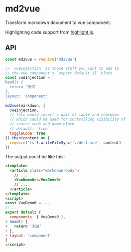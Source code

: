 # md2vue

Transform markdown document to vue component.

Highlighting code support from [highlight.js](https://github.com/isagalaev/highlight.js).

## API

```javascript
const md2vue = require('md2vue')

// `vueInjection` is those stuff you want to add to
// the Vue component's `export default {}` block
const vueInjection = `
head() {
  return '测试'
},
layout: 'component'
`
md2vue(markdown, {
  vueInjection,
  // this would insert a pair of lable and checkbox
  // which could be used for controlling visibility of
  // source code and demo block
  // default: `true`
  toggleCode: true
}).then(content => {
  require('fs').writeFileSync('./dest.vue', content)
})
```

The output could be like this:

```html
<template>
  <article class="markdown-body">
    // ...
    <VueDemo0></VueDemo0>
    // ...
  </article>
</template>
<script>
const VueDemo0 = .... 
// ...
export default {
  components: { VueDemo0 },
+ head() {
+   return '测试'
+ },
+ layout: 'component'
}
</script>
```

